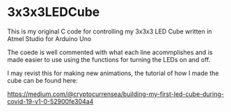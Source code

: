 # 3x3x3LEDCube
This is my original C code for controlling my 3x3x3 LED Cube written in Atmel Studio for Arduino Uno

The coede is well commented with what each line acommplishes and is made easier to use using the functions for turning the LEDs on and off.

I may revist this for making new animations, the tutorial of how I made the cube can be found here:

https://medium.com/@cryptocurrensea/building-my-first-led-cube-during-covid-19-v1-0-52900fe304a4
